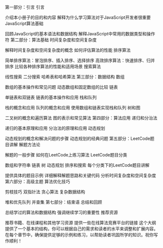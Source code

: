 第一部分：引言
引言

介绍本小册子的目的和内容
解释为什么学习算法对于JavaScript开发者很重要
JavaScript算法基础

回顾JavaScript的基本语法和数据结构
解释JavaScript中常用的数据类型和操作符
第二部分：算法基础
时间复杂度和空间复杂度

解释时间复杂度和空间复杂度的概念
如何评估算法的性能
排序算法

简单排序算法：冒泡排序、插入排序、选择排序
高效排序算法：快速排序、归并排序
比较各种排序算法的性能和适用场景
搜索算法

线性搜索
二分搜索
哈希表和哈希算法
第三部分：数据结构
数组

数组的基本操作和常见问题
动态数组和固定数组的比较
链表

单链表和双链表
链表的基本操作和应用
栈和队列

栈的概念和应用
队列的概念和应用
使用数组和链表实现栈和队列
树和图

二叉树的概念和遍历算法
图的表示和常见算法
第四部分：算法应用
递归和分治法

递归的基本原理和应用
分治法的原理和应用
动态规划

动态规划的概念和解决问题的步骤
动态规划的经典问题
第五部分：LeetCode题目讲解
解题方法论

解题的一般步骤
如何在LeetCode上练习算法
LeetCode题目分类

数组和字符串
链表
树
动态规划
排序和搜索
每个分类下的LeetCode题目讲解

提供具体的题目示例
详细解释解题思路和关键代码
分析时间复杂度和空间复杂度
第六部分：高级主题
算法优化技巧

剪枝技巧
双指针法
贪心算法
复杂数据结构

堆和优先队列
并查集
第七部分：结束语
总结和回顾

总结学过的算法和数据结构
强调继续学习的重要性
推荐资源

推荐书籍、在线课程和其他学习资源
提供一些在线算法竞赛平台的链接
这个大纲提供了一个基本的结构，你可以根据自己的需求和读者的水平来调整和扩展内容。在每个章节中，确保提供足够的示例和练习，以帮助读者巩固所学的知识。祝你写作顺利！